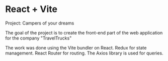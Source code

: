 # React + Vite

Project: Campers of your dreams

The goal of the project is to create the front-end part of the web application for the company "TravelTrucks"


The work was done using the Vite bundler on React.
Redux for state management.
React Router for routing.
The Axios library is used for queries.

